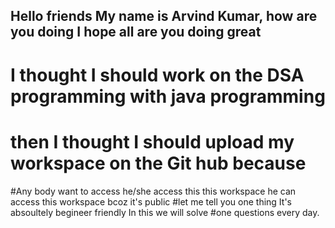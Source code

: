 ## Hello friends My name is Arvind Kumar, how are you doing I hope all are you doing great
# I thought I should work on the DSA programming with java programming 
# then I  thought I should upload my workspace on the Git hub because
#Any body want to access he/she access this this workspace he can access this workspace bcoz it's public
#let me tell you one thing It's absoultely begineer friendly In this we will solve 
#one questions every day.
